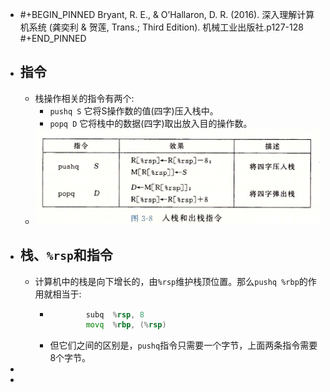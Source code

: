 - #+BEGIN_PINNED
  Bryant, R. E., & O’Hallaron, D. R. (2016). 深入理解计算机系统 (龚奕利 & 贺莲, Trans.; Third Edition). 机械工业出版社.p127-128
  #+END_PINNED
- ## 指令
	- 栈操作相关的指令有两个:
		- `pushq S` 它将S操作数的值(四字)压入栈中。
		- `popq D` 它将栈中的数据(四字)取出放入目的操作数。
	- ![image.png](../assets/image_1666086204754_0.png)
- ## 栈、`%rsp`和指令
	- 计算机中的栈是向下增长的，由`%rsp`维护栈顶位置。那么`pushq %rbp`的作用就相当于:
		- ``` asm
		  		  subq 	%rsp, 8
		  		  movq 	%rbp, (%rsp)
		  ```
		- 但它们之间的区别是，`pushq`指令只需要一个字节，上面两条指令需要8个字节。
-
-